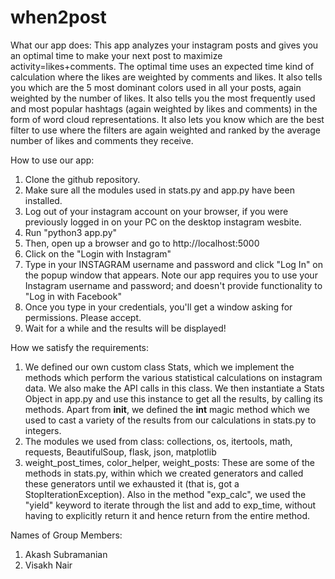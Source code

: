 # when2post
What our app does: This app analyzes your instagram posts and gives you an optimal time to make your next post to maximize activity=likes+comments. The optimal time uses an expected time kind of calculation where the likes are weighted by comments and likes.
It also tells you which are the 5 most dominant colors used in all your posts, again weighted by the number of likes.
It also tells you the most frequently used and most popular hashtags (again weighted by likes and comments) in the form of word cloud representations. It also lets you know which are the best filter to use where the filters are again weighted and ranked by the average number of likes and comments they receive.

How to use our app:
1) Clone the github repository.
2) Make sure all the modules used in stats.py and app.py have been installed.
3) Log out of your instagram account on your browser, if you were previously logged in on your PC on the desktop instagram wesbite.
3) Run "python3 app.py"
4) Then, open up a browser and go to http://localhost:5000
5) Click on the "Login with Instagram"
6) Type in your INSTAGRAM username and password and click "Log In" on the popup window that appears. Note our app requires you to use your Instagram username and password; and doesn't provide functionality to "Log in with Facebook"
7) Once you type in your credentials, you'll get a window asking for permissions. Please accept.
8) Wait for a while and the results will be displayed!

How we satisfy the requirements:
1) We defined our own custom class Stats, which we implement the methods which perform the various statistical calculations on instagram data. We also make the API calls in this class. We then instantiate a Stats Object in app.py and use this instance to get all the results, by calling its methods. Apart from __init__, we defined the __int__ magic method which we used to cast a variety of the results from our calculations in stats.py to integers.
2) The modules we used from class: collections, os, itertools, math, requests, BeautifulSoup, flask, json, matplotlib
3) weight_post_times, color_helper, weight_posts: These are some of the methods in stats.py, within which we created generators and called these generators until we exhausted it (that is, got a StopIterationException). Also in the method "exp_calc", we used the "yield" keyword to iterate through the list and add to exp_time, without having to explicitly return it and hence return from the entire method.


Names of Group Members:
1) Akash Subramanian
2) Visakh Nair
